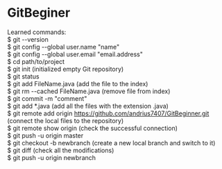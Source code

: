 # GitBeginer            
Learned commands:                                                       
$ git --version   
$ git config --global user.name "name"     
$ git config --global user.email "email.address"  
$ cd path/to/project  
$ git init  (initialized empty Git repository)          
$ git status    
$ git add FileName.java   (add the file to the index)     
$ git rm --cached FileName.java (remove file from index)  
$ git commit -m "comment"   
$ git add *.java (add all the files with the extension .java)   
$ git remote add origin https://github.com/andrius7407/GitBeginner.git (connect the local files to the repository)      
$ git remote show origin (check the successful connection)    
$ git push -u origin master   
$ git checkout -b newbranch (create a new local branch and switch to it)  
$ git diff (check all the modifications)  
$ git push -u origin newbranch  


